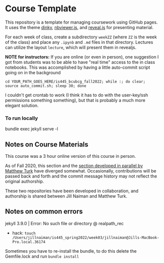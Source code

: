 # Course Template

This repository is a template for managing coursework using GitHub pages.  It
uses the theme [dinky](https://github.com/pages-themes/dinky),
[nbviewer.js](https://github.com/kokes/nbviewer.js), and
[reveal.js](https://revealjs.com/) for presenting material.

For each week of class, create a subdirectory `weekZZ` (where `ZZ` is the week
of the class) and place any `.ipynb` and `.md` files in that directory.
Lectures can utilize the layout `lecture`, which will present them in revealjs.

**NOTE for instructors:** If you are online (or even in person), one suggestion I got from students was to 
be able to have "real time" access to the in class notebooks.  This was accomplished by having a little 
auto-commit script going on in the background 

```
cd YOUR_PATH_GOES_HERE/is445_bcubcg_fall2022; while :; do clear; source auto_commit.sh; sleep 30; done
```

I couldn't get crontab to work (I think it has to do with the user-key/ssh permissions something something), but that is probably a much more elegant solution.

### To run locally

bundle exec jekyll serve -l


## Notes on Course Materials

This course was a 3 hour online version of this course in person.

As of Fall 2020, this section and the [section developed in parallel by Matthew Turk](https://github.com/UIUC-iSchool-DataViz/fall2020-BOG-BOU) have
diverged somewhat.  Occasionally, contributions will be passed back and forth
and the commit message history may not reflect the original authorship.

These two repositories have been developed in collaboration, and authorship is
shared between Jill Naiman and  Matthew Turk.

## Notes on common errors

jekyll 3.9.0 | Error:  No such file or directory @ realpath_rec 
 * hack: `touch /Users/jillnaiman/is445_spring2022/week03/jillnaiman@Jills-MacBook-Pro.local.36174`

Sometimes you have to re-install the bundle, to do this delete the Gemfile.lock and run `bundle install`
